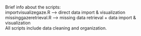 Brief info about the scripts:<br>
importvisualizegaze.R --> direct data import & visualization<br>
missinggazeretrieval.R --> missing data retrieval + data import & visualization<br>
All scripts include data cleaning and organization.
